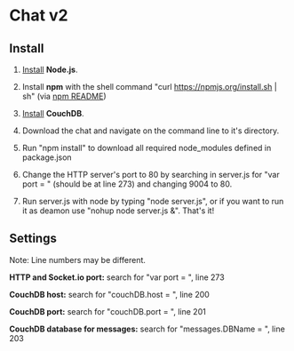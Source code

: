 # Chat v2

## Install

1. [Install](http://github.com/joyent/node/wiki/Installing-Node.js-via-package-manager) **Node.js**.

2. Install **npm** with the shell command "curl https://npmjs.org/install.sh | sh" (via [npm README](https://npmjs.org/doc/README.html#Fancy-Install-Unix))

3. [Install](http://wiki.apache.org/couchdb/Installation) **CouchDB**.

4. Download the chat and navigate on the command line to it's directory.

5. Run "npm install" to download all required node_modules defined in package.json

6. Change the HTTP server's port to 80 by searching in server.js for "var port = " (should be at line 273) and changing 9004 to 80.

7. Run server.js with node by typing "node server.js", or if you want to run it as deamon use "nohup node server.js &". That's it!

## Settings

Note: Line numbers may be different.

**HTTP and Socket.io port:** search for "var port = ", line 273

**CouchDB host:** search for "couchDB.host = ", line 200

**CouchDB port:** search for "couchDB.port = ", line 201

**CouchDB database for messages:** search for "messages.DBName = ", line 203
